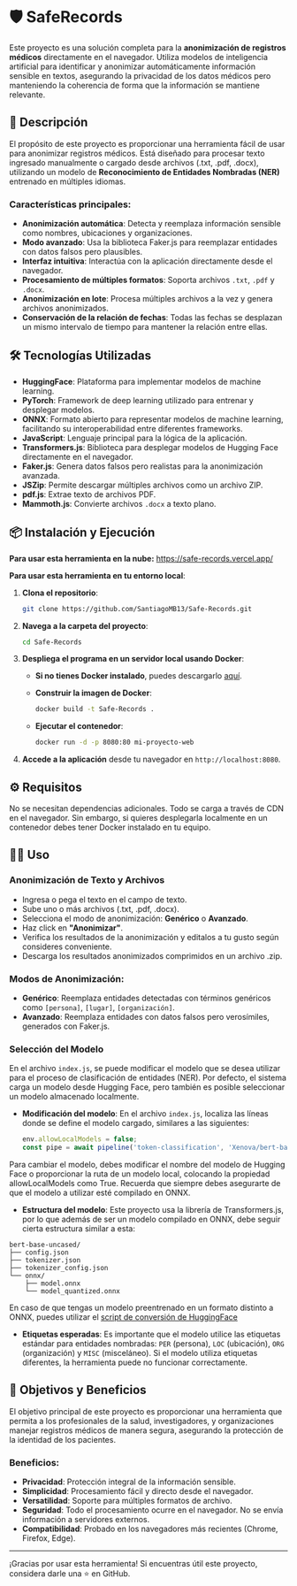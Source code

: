# 🛡️ SafeRecords

Este proyecto es una solución completa para la **anonimización de registros médicos** directamente en el navegador. Utiliza modelos de inteligencia artificial para identificar y anonimizar automáticamente información sensible en textos, asegurando la privacidad de los datos médicos pero manteniendo la coherencia de forma que la información se mantiene relevante.

## 🚀 Descripción

El propósito de este proyecto es proporcionar una herramienta fácil de usar para anonimizar registros médicos. Está diseñado para procesar texto ingresado manualmente o cargado desde archivos (.txt, .pdf, .docx), utilizando un modelo de **Reconocimiento de Entidades Nombradas (NER)** entrenado en múltiples idiomas.

### Características principales:
- **Anonimización automática**: Detecta y reemplaza información sensible como nombres, ubicaciones y organizaciones.
- **Modo avanzado**: Usa la biblioteca Faker.js para reemplazar entidades con datos falsos pero plausibles.
- **Interfaz intuitiva**: Interactúa con la aplicación directamente desde el navegador.
- **Procesamiento de múltiples formatos**: Soporta archivos `.txt`, `.pdf` y `.docx`.
- **Anonimización en lote**: Procesa múltiples archivos a la vez y genera archivos anonimizados.
- **Conservación de la relación de fechas**: Todas las fechas se desplazan un mismo intervalo de tiempo para mantener la relación entre ellas.

## 🛠️ Tecnologías Utilizadas

- **HuggingFace**: Plataforma para implementar modelos de machine learning.
- **PyTorch**: Framework de deep learning utilizado para entrenar y desplegar modelos.
- **ONNX**: Formato abierto para representar modelos de machine learning, facilitando su interoperabilidad entre diferentes frameworks.
- **JavaScript**: Lenguaje principal para la lógica de la aplicación.
- **Transformers.js**: Biblioteca para desplegar modelos de Hugging Face directamente en el navegador.
- **Faker.js**: Genera datos falsos pero realistas para la anonimización avanzada.
- **JSZip**: Permite descargar múltiples archivos como un archivo ZIP.
- **pdf.js**: Extrae texto de archivos PDF.
- **Mammoth.js**: Convierte archivos `.docx` a texto plano.

## 📦 Instalación y Ejecución

**Para usar esta herramienta en la nube:**
  https://safe-records.vercel.app/

**Para usar esta herramienta en tu entorno local**:

1. **Clona el repositorio**:
   ```bash
   git clone https://github.com/SantiagoMB13/Safe-Records.git
2. **Navega a la carpeta del proyecto**:
    ```bash
    cd Safe-Records
3. **Despliega el programa en un servidor local usando Docker**:

   - **Si no tienes Docker instalado**, puedes descargarlo [aquí](https://docs.docker.com/get-docker/).
   
   - **Construir la imagen de Docker**:
     ```bash
     docker build -t Safe-Records .
     ```

   - **Ejecutar el contenedor**:
     ```bash
     docker run -d -p 8080:80 mi-proyecto-web
     ```

4. **Accede a la aplicación** desde tu navegador en `http://localhost:8080`.

## ⚙️ Requisitos

No se necesitan dependencias adicionales. Todo se carga a través de CDN en el navegador. Sin embargo, si quieres desplegarla localmente en un contenedor debes tener Docker instalado en tu equipo.

## 👨‍💻 Uso

### Anonimización de Texto y Archivos
   - Ingresa o pega el texto en el campo de texto.
   - Sube uno o más archivos (.txt, .pdf, .docx).
   - Selecciona el modo de anonimización: **Genérico** o **Avanzado**.
   - Haz click en **"Anonimizar"**.
   - Verifica los resultados de la anonimización y editalos a tu gusto según consideres conveniente.
   - Descarga los resultados anonimizados comprimidos en un archivo .zip.

### Modos de Anonimización:
- **Genérico**: Reemplaza entidades detectadas con términos genéricos como `[persona]`, `[lugar]`, `[organización]`.
- **Avanzado**: Reemplaza entidades con datos falsos pero verosímiles, generados con Faker.js.

### Selección del Modelo

En el archivo `index.js`, se puede modificar el modelo que se desea utilizar para el proceso de clasificación de entidades (NER). Por defecto, el sistema carga un modelo desde Hugging Face, pero también es posible seleccionar un modelo almacenado localmente.

- **Modificación del modelo**: En el archivo `index.js`, localiza las líneas donde se define el modelo cargado, similares a las siguientes:
  
  ```javascript
  env.allowLocalModels = false;
  const pipe = await pipeline('token-classification', 'Xenova/bert-base-multilingual-cased-ner-hrl');
  ```
Para cambiar el modelo, debes modificar el nombre del modelo de Hugging Face o proporcionar la ruta de un modelo local, colocando la propiedad allowLocalModels como True. Recuerda que siempre debes asegurarte de que el modelo a utilizar esté compilado en ONNX.

- **Estructura del modelo**: Este proyecto usa la librería de Transformers.js, por lo que además de ser un modelo compilado en ONNX, debe seguir cierta estructura similar a esta:
```
bert-base-uncased/
├── config.json
├── tokenizer.json
├── tokenizer_config.json
└── onnx/
    ├── model.onnx
    └── model_quantized.onnx
```
En caso de que tengas un modelo preentrenado en un formato distinto a ONNX, puedes utilizar el [script de conversión de HuggingFace](https://github.com/huggingface/transformers.js/blob/main/scripts/convert.py)

- **Etiquetas esperadas**: Es importante que el modelo utilice las etiquetas estándar para entidades nombradas: `PER` (persona), `LOC` (ubicación), `ORG` (organización) y `MISC` (misceláneo). Si el modelo utiliza etiquetas diferentes, la herramienta puede no funcionar correctamente.

## 🎯 Objetivos y Beneficios

El objetivo principal de este proyecto es proporcionar una herramienta que permita a los profesionales de la salud, investigadores, y organizaciones manejar registros médicos de manera segura, asegurando la protección de la identidad de los pacientes.

### Beneficios:
- **Privacidad**: Protección integral de la información sensible.
- **Simplicidad**: Procesamiento fácil y directo desde el navegador.
- **Versatilidad**: Soporte para múltiples formatos de archivo.
- **Seguridad**: Todo el procesamiento ocurre en el navegador. No se envía información a servidores externos.
- **Compatibilidad**: Probado en los navegadores más recientes (Chrome, Firefox, Edge).

---

¡Gracias por usar esta herramienta! Si encuentras útil este proyecto, considera darle una ⭐ en GitHub.

